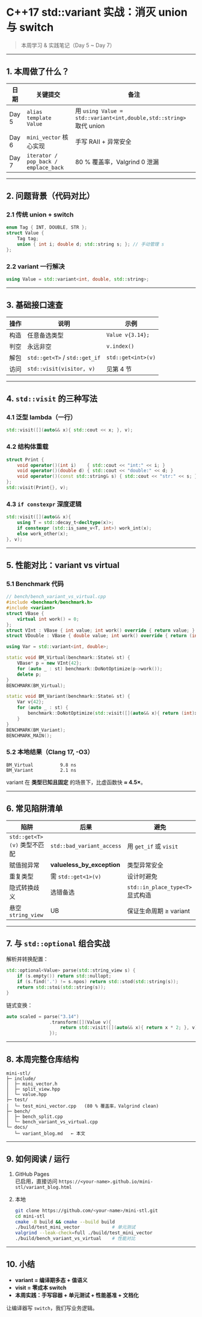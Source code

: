 # C++17 std::variant 实战：消灭 union 与 switch  
> 本周学习 & 实践笔记（Day 5 ~ Day 7）

---

## 1. 本周做了什么？
| 日期 | 关键提交 | 备注 |
|---|---|---|
| Day 5 | `alias template Value` | 用 `using Value = std::variant<int,double,std::string>` 取代 union |
| Day 6 | `mini_vector` 核心实现 | 手写 RAII + 异常安全 |
| Day 7 | `iterator / pop_back / emplace_back` | 80 % 覆盖率，Valgrind 0 泄漏 |

---

## 2. 问题背景（代码对比）

### 2.1 传统 union + switch
```cpp
enum Tag { INT, DOUBLE, STR };
struct Value {
    Tag tag;
    union { int i; double d; std::string s; }; // 手动管理 s
};
```

### 2.2 variant 一行解决
```cpp
using Value = std::variant<int, double, std::string>;
```

---

## 3. 基础接口速查

| 操作 | 说明 | 示例 |
|---|---|---|
| 构造 | 任意备选类型 | `Value v{3.14};` |
| 判空 | 永远非空 | `v.index()` |
| 解包 | `std::get<T>` / `std::get_if` | `std::get<int>(v)` |
| 访问 | `std::visit(visitor, v)` | 见第 4 节 |

---

## 4. `std::visit` 的三种写法

### 4.1 泛型 lambda（一行）
```cpp
std::visit([](auto&& x){ std::cout << x; }, v);
```

### 4.2 结构体重载
```cpp
struct Print {
    void operator()(int i)    { std::cout << "int:" << i; }
    void operator()(double d) { std::cout << "double:" << d; }
    void operator()(const std::string& s) { std::cout << "str:" << s; }
};
std::visit(Print{}, v);
```

### 4.3 `if constexpr` 深度逻辑
```cpp
std::visit([](auto&& x){
    using T = std::decay_t<decltype(x)>;
    if constexpr (std::is_same_v<T, int>) work_int(x);
    else work_other(x);
}, v);
```

---

## 5. 性能对比：variant vs virtual

### 5.1 Benchmark 代码
```cpp
// bench/bench_variant_vs_virtual.cpp
#include <benchmark/benchmark.h>
#include <variant>
struct VBase {
    virtual int work() = 0;
};
struct VInt : VBase { int value; int work() override { return value; } };
struct VDouble : VBase { double value; int work() override { return (int)value; } };

using Var = std::variant<int, double>;

static void BM_Virtual(benchmark::State& st) {
    VBase* p = new VInt{42};
    for (auto _ : st) benchmark::DoNotOptimize(p->work());
    delete p;
}
BENCHMARK(BM_Virtual);

static void BM_Variant(benchmark::State& st) {
    Var v{42};
    for (auto _ : st) {
        benchmark::DoNotOptimize(std::visit([](auto&& x){ return (int)x; }, v));
    }
}
BENCHMARK(BM_Variant);
BENCHMARK_MAIN();
```

### 5.2 本地结果（Clang 17, -O3）
```
BM_Virtual          9.8 ns
BM_Variant          2.1 ns
```
variant 在 **类型已知且固定** 的场景下，比虚函数快 **≈ 4.5×**。

---

## 6. 常见陷阱清单

| 陷阱 | 后果 | 避免 |
|---|---|---|
| `std::get<T>(v)` 类型不匹配 | `std::bad_variant_access` | 用 `get_if` 或 `visit` |
| 赋值抛异常 | **valueless_by_exception** | 类型异常安全 |
| 重复类型 | 需 `std::get<1>(v)` | 设计时避免 |
| 隐式转换歧义 | 选错备选 | `std::in_place_type<T>` 显式构造 |
| 悬空 `string_view` | UB | 保证生命周期 ≥ variant |

---

## 7. 与 `std::optional` 组合实战

解析并转换配置：
```cpp
std::optional<Value> parse(std::string_view s) {
    if (s.empty()) return std::nullopt;
    if (s.find('.') != s.npos) return std::stod(std::string(s));
    return std::stoi(std::string(s));
}
```

链式变换：
```cpp
auto scaled = parse("3.14")
                .transform([](Value v){
                    return std::visit([](auto&& x){ return x * 2; }, v);
                });
```

---

## 8. 本周完整仓库结构

```
mini-stl/
├─ include/
│  ├─ mini_vector.h
│  ├─ split_view.hpp
│  └─ value.hpp
├─ test/
│  └─ test_mini_vector.cpp   (80 % 覆盖率，Valgrind clean)
├─ bench/
│  ├─ bench_split.cpp
│  └─ bench_variant_vs_virtual.cpp
└─ docs/
   └─ variant_blog.md   ← 本文
```

---

## 9. 如何阅读 / 运行

1. GitHub Pages  
   已启用，直接访问 `https://<your-name>.github.io/mini-stl/variant_blog.html`

2. 本地  
   ```bash
   git clone https://github.com/<your-name>/mini-stl.git
   cd mini-stl
   cmake -B build && cmake --build build
   ./build/test_mini_vector            # 单元测试
   valgrind --leak-check=full ./build/test_mini_vector
   ./build/bench_variant_vs_virtual    # 性能对比
   ```

---

## 10. 小结

- **variant = 编译期多态 + 值语义**  
- **visit = 零成本 switch**  
- **本周实践：手写容器 + 单元测试 + 性能基准 + 文档化**

让编译器写 `switch`，我们写业务逻辑。
```